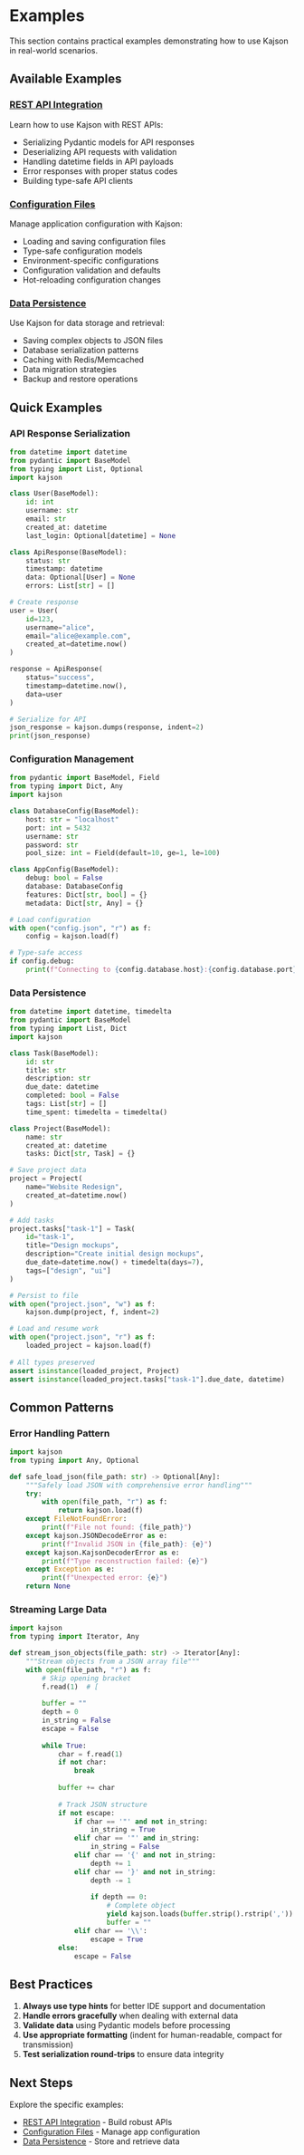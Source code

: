 # Examples

This section contains practical examples demonstrating how to use Kajson in real-world scenarios.

## Available Examples

### [REST API Integration](rest-api.md)

Learn how to use Kajson with REST APIs:
- Serializing Pydantic models for API responses
- Deserializing API requests with validation
- Handling datetime fields in API payloads
- Error responses with proper status codes
- Building type-safe API clients

### [Configuration Files](config-files.md)

Manage application configuration with Kajson:
- Loading and saving configuration files
- Type-safe configuration models
- Environment-specific configurations
- Configuration validation and defaults
- Hot-reloading configuration changes

### [Data Persistence](data-persistence.md)

Use Kajson for data storage and retrieval:
- Saving complex objects to JSON files
- Database serialization patterns
- Caching with Redis/Memcached
- Data migration strategies
- Backup and restore operations

## Quick Examples

### API Response Serialization

```python
from datetime import datetime
from pydantic import BaseModel
from typing import List, Optional
import kajson

class User(BaseModel):
    id: int
    username: str
    email: str
    created_at: datetime
    last_login: Optional[datetime] = None

class ApiResponse(BaseModel):
    status: str
    timestamp: datetime
    data: Optional[User] = None
    errors: List[str] = []

# Create response
user = User(
    id=123,
    username="alice",
    email="alice@example.com",
    created_at=datetime.now()
)

response = ApiResponse(
    status="success",
    timestamp=datetime.now(),
    data=user
)

# Serialize for API
json_response = kajson.dumps(response, indent=2)
print(json_response)
```

### Configuration Management

```python
from pydantic import BaseModel, Field
from typing import Dict, Any
import kajson

class DatabaseConfig(BaseModel):
    host: str = "localhost"
    port: int = 5432
    username: str
    password: str
    pool_size: int = Field(default=10, ge=1, le=100)

class AppConfig(BaseModel):
    debug: bool = False
    database: DatabaseConfig
    features: Dict[str, bool] = {}
    metadata: Dict[str, Any] = {}

# Load configuration
with open("config.json", "r") as f:
    config = kajson.load(f)

# Type-safe access
if config.debug:
    print(f"Connecting to {config.database.host}:{config.database.port}")
```

### Data Persistence

```python
from datetime import datetime, timedelta
from pydantic import BaseModel
from typing import List, Dict
import kajson

class Task(BaseModel):
    id: str
    title: str
    description: str
    due_date: datetime
    completed: bool = False
    tags: List[str] = []
    time_spent: timedelta = timedelta()

class Project(BaseModel):
    name: str
    created_at: datetime
    tasks: Dict[str, Task] = {}

# Save project data
project = Project(
    name="Website Redesign",
    created_at=datetime.now()
)

# Add tasks
project.tasks["task-1"] = Task(
    id="task-1",
    title="Design mockups",
    description="Create initial design mockups",
    due_date=datetime.now() + timedelta(days=7),
    tags=["design", "ui"]
)

# Persist to file
with open("project.json", "w") as f:
    kajson.dump(project, f, indent=2)

# Load and resume work
with open("project.json", "r") as f:
    loaded_project = kajson.load(f)
    
# All types preserved
assert isinstance(loaded_project, Project)
assert isinstance(loaded_project.tasks["task-1"].due_date, datetime)
```

## Common Patterns

### Error Handling Pattern

```python
import kajson
from typing import Any, Optional

def safe_load_json(file_path: str) -> Optional[Any]:
    """Safely load JSON with comprehensive error handling"""
    try:
        with open(file_path, "r") as f:
            return kajson.load(f)
    except FileNotFoundError:
        print(f"File not found: {file_path}")
    except kajson.JSONDecodeError as e:
        print(f"Invalid JSON in {file_path}: {e}")
    except kajson.KajsonDecoderError as e:
        print(f"Type reconstruction failed: {e}")
    except Exception as e:
        print(f"Unexpected error: {e}")
    return None
```

### Streaming Large Data

```python
import kajson
from typing import Iterator, Any

def stream_json_objects(file_path: str) -> Iterator[Any]:
    """Stream objects from a JSON array file"""
    with open(file_path, "r") as f:
        # Skip opening bracket
        f.read(1)  # [
        
        buffer = ""
        depth = 0
        in_string = False
        escape = False
        
        while True:
            char = f.read(1)
            if not char:
                break
                
            buffer += char
            
            # Track JSON structure
            if not escape:
                if char == '"' and not in_string:
                    in_string = True
                elif char == '"' and in_string:
                    in_string = False
                elif char == '{' and not in_string:
                    depth += 1
                elif char == '}' and not in_string:
                    depth -= 1
                    
                    if depth == 0:
                        # Complete object
                        yield kajson.loads(buffer.strip().rstrip(','))
                        buffer = ""
                elif char == '\\':
                    escape = True
            else:
                escape = False
```

## Best Practices

1. **Always use type hints** for better IDE support and documentation
2. **Handle errors gracefully** when dealing with external data
3. **Validate data** using Pydantic models before processing
4. **Use appropriate formatting** (indent for human-readable, compact for transmission)
5. **Test serialization round-trips** to ensure data integrity

## Next Steps

Explore the specific examples:
- [REST API Integration](rest-api.md) - Build robust APIs
- [Configuration Files](config-files.md) - Manage app configuration
- [Data Persistence](data-persistence.md) - Store and retrieve data 
